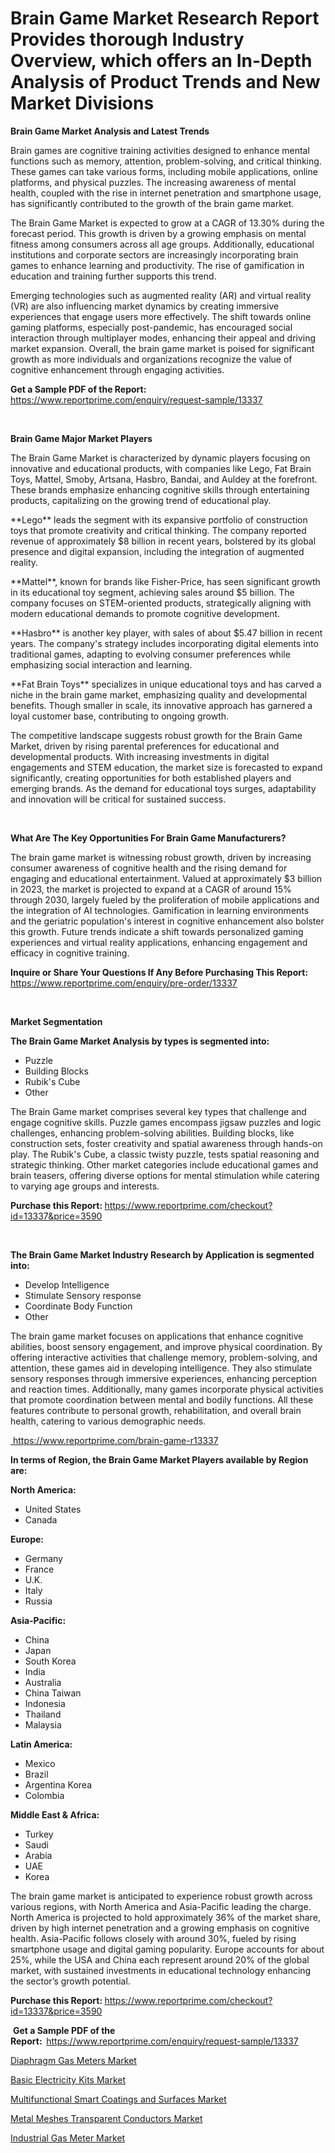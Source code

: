 <p><h1>Brain Game Market Research Report Provides thorough Industry Overview, which offers an In-Depth Analysis of Product Trends and New Market Divisions</h1></p><p><strong>Brain Game Market Analysis and Latest Trends</strong></p>
<p><p>Brain games are cognitive training activities designed to enhance mental functions such as memory, attention, problem-solving, and critical thinking. These games can take various forms, including mobile applications, online platforms, and physical puzzles. The increasing awareness of mental health, coupled with the rise in internet penetration and smartphone usage, has significantly contributed to the growth of the brain game market.</p><p>The Brain Game Market is expected to grow at a CAGR of 13.30% during the forecast period. This growth is driven by a growing emphasis on mental fitness among consumers across all age groups. Additionally, educational institutions and corporate sectors are increasingly incorporating brain games to enhance learning and productivity. The rise of gamification in education and training further supports this trend.</p><p>Emerging technologies such as augmented reality (AR) and virtual reality (VR) are also influencing market dynamics by creating immersive experiences that engage users more effectively. The shift towards online gaming platforms, especially post-pandemic, has encouraged social interaction through multiplayer modes, enhancing their appeal and driving market expansion. Overall, the brain game market is poised for significant growth as more individuals and organizations recognize the value of cognitive enhancement through engaging activities.</p></p>
<p><strong>Get a Sample PDF of the Report:&nbsp;</strong> <a href="https://www.reportprime.com/enquiry/request-sample/13337">https://www.reportprime.com/enquiry/request-sample/13337</a></p>
<p>&nbsp;</p>
<p><strong>Brain Game Major Market Players</strong></p>
<p><p>The Brain Game Market is characterized by dynamic players focusing on innovative and educational products, with companies like Lego, Fat Brain Toys, Mattel, Smoby, Artsana, Hasbro, Bandai, and Auldey at the forefront. These brands emphasize enhancing cognitive skills through entertaining products, capitalizing on the growing trend of educational play.</p><p>**Lego** leads the segment with its expansive portfolio of construction toys that promote creativity and critical thinking. The company reported revenue of approximately $8 billion in recent years, bolstered by its global presence and digital expansion, including the integration of augmented reality.</p><p>**Mattel**, known for brands like Fisher-Price, has seen significant growth in its educational toy segment, achieving sales around $5 billion. The company focuses on STEM-oriented products, strategically aligning with modern educational demands to promote cognitive development.</p><p>**Hasbro** is another key player, with sales of about $5.47 billion in recent years. The company's strategy includes incorporating digital elements into traditional games, adapting to evolving consumer preferences while emphasizing social interaction and learning.</p><p>**Fat Brain Toys** specializes in unique educational toys and has carved a niche in the brain game market, emphasizing quality and developmental benefits. Though smaller in scale, its innovative approach has garnered a loyal customer base, contributing to ongoing growth.</p><p>The competitive landscape suggests robust growth for the Brain Game Market, driven by rising parental preferences for educational and developmental products. With increasing investments in digital engagements and STEM education, the market size is forecasted to expand significantly, creating opportunities for both established players and emerging brands. As the demand for educational toys surges, adaptability and innovation will be critical for sustained success.</p></p>
<p>&nbsp;</p>
<p><strong>What Are The Key Opportunities For Brain Game Manufacturers?</strong></p>
<p><p>The brain game market is witnessing robust growth, driven by increasing consumer awareness of cognitive health and the rising demand for engaging and educational entertainment. Valued at approximately $3 billion in 2023, the market is projected to expand at a CAGR of around 15% through 2030, largely fueled by the proliferation of mobile applications and the integration of AI technologies. Gamification in learning environments and the geriatric population's interest in cognitive enhancement also bolster this growth. Future trends indicate a shift towards personalized gaming experiences and virtual reality applications, enhancing engagement and efficacy in cognitive training.</p></p>
<p><strong>Inquire or Share Your Questions If Any Before Purchasing This Report:</strong> <a href="https://www.reportprime.com/enquiry/pre-order/13337">https://www.reportprime.com/enquiry/pre-order/13337</a></p>
<p>&nbsp;</p>
<p><strong>Market Segmentation</strong></p>
<p><strong>The Brain Game Market Analysis by types is segmented into:</strong></p>
<p><ul><li>Puzzle</li><li>Building Blocks</li><li>Rubik's Cube</li><li>Other</li></ul></p>
<p><p>The Brain Game market comprises several key types that challenge and engage cognitive skills. Puzzle games encompass jigsaw puzzles and logic challenges, enhancing problem-solving abilities. Building blocks, like construction sets, foster creativity and spatial awareness through hands-on play. The Rubik's Cube, a classic twisty puzzle, tests spatial reasoning and strategic thinking. Other market categories include educational games and brain teasers, offering diverse options for mental stimulation while catering to varying age groups and interests.</p></p>
<p><strong>Purchase this Report:&nbsp;</strong><a href="https://www.reportprime.com/checkout?id=13337&price=3590">https://www.reportprime.com/checkout?id=13337&price=3590</a></p>
<p>&nbsp;</p>
<p><strong>The Brain Game Market Industry Research by Application is segmented into:</strong></p>
<p><ul><li>Develop Intelligence</li><li>Stimulate Sensory response</li><li>Coordinate Body Function</li><li>Other</li></ul></p>
<p><p>The brain game market focuses on applications that enhance cognitive abilities, boost sensory engagement, and improve physical coordination. By offering interactive activities that challenge memory, problem-solving, and attention, these games aid in developing intelligence. They also stimulate sensory responses through immersive experiences, enhancing perception and reaction times. Additionally, many games incorporate physical activities that promote coordination between mental and bodily functions. All these features contribute to personal growth, rehabilitation, and overall brain health, catering to various demographic needs.</p></p>
<p><a href="https://www.reportprime.com/brain-game-r13337">&nbsp;https://www.reportprime.com/brain-game-r13337</a></p>
<p><strong>In terms of Region, the Brain Game Market Players available by Region are:</strong></p>
<p>
    <p> <strong> North America: </strong>
        <ul>
            <li>United States</li>
            <li>Canada</li>
        </ul>
        </p> 
    <p> <strong> Europe: </strong>
        <ul>
            <li>Germany</li>
            <li>France</li>
            <li>U.K.</li>
            <li>Italy</li>
            <li>Russia</li>
        </ul>
        </p> 
    <p> <strong> Asia-Pacific: </strong>
        <ul>
            <li>China</li>
            <li>Japan</li>
            <li>South Korea</li>
            <li>India</li>
            <li>Australia</li>
            <li>China Taiwan</li>
            <li>Indonesia</li>
            <li>Thailand</li>
            <li>Malaysia</li>
        </ul>
        </p> 
    <p> <strong> Latin America: </strong>
        <ul>
            <li>Mexico</li>
            <li>Brazil</li>
            <li>Argentina Korea</li>
            <li>Colombia</li>
        </ul>
        </p> 
    <p> <strong> Middle East & Africa: </strong>
        <ul>
            <li>Turkey</li>
            <li>Saudi</li>
            <li>Arabia</li>
            <li>UAE</li>
            <li>Korea</li>
        </ul>
    </p>
    </p>
<p><p>The brain game market is anticipated to experience robust growth across various regions, with North America and Asia-Pacific leading the charge. North America is projected to hold approximately 36% of the market share, driven by high internet penetration and a growing emphasis on cognitive health. Asia-Pacific follows closely with around 30%, fueled by rising smartphone usage and digital gaming popularity. Europe accounts for about 25%, while the USA and China each represent around 20% of the global market, with sustained investments in educational technology enhancing the sector’s growth potential.</p></p>
<p><strong>Purchase this Report: </strong><a href="https://www.reportprime.com/checkout?id=13337&price=3590">https://www.reportprime.com/checkout?id=13337&price=3590</a></p>
<p>&nbsp;<strong>Get a Sample PDF of the Report:&nbsp;&nbsp;</strong><a href="https://www.reportprime.com/enquiry/request-sample/13337">https://www.reportprime.com/enquiry/request-sample/13337</a></p>
<p><strong></strong></p>
<p><p><a href="https://issuu.com/reportprime-2/docs/diaphragm-gas-meters-market-size-20_ca0d83d92ef5cf">Diaphragm Gas Meters Market</a></p><p><a href="https://www.linkedin.com/pulse/basic-electricity-kits-market-trends-analysis-opportunities-0gtze?trackingId=nQ2cbgAtRKymtNMMqBgKaQ%3D%3D">Basic Electricity Kits Market</a></p><p><a href="https://medium.com/@penurundingin_24290/the-multifunctional-smart-coatings-and-surfaces-industry-analysis-report-offers-a-comprehensive-f7504b3fc726">Multifunctional Smart Coatings and Surfaces Market</a></p><p><a href="https://medium.com/@penurundingin_24290/this-metal-meshes-transparent-conductors-market-research-report-evaluates-the-key-market-trends-3404277f88f6">Metal Meshes Transparent Conductors Market</a></p><p><a href="https://issuu.com/reportprime-2/docs/industrial-gas-meter-market-size-20_3d44c85f00c805">Industrial Gas Meter Market</a></p></p>